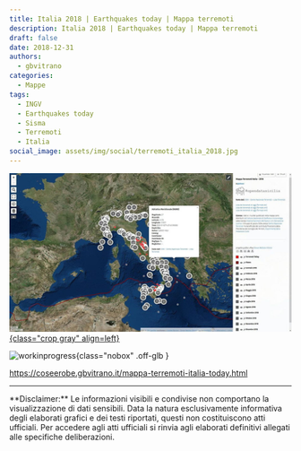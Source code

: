 ```yaml
---
title: Italia 2018 | Earthquakes today | Mappa terremoti
description: Italia 2018 | Earthquakes today | Mappa terremoti
draft: false
date: 2018-12-31
authors:
  - gbvitrano
categories:
  - Mappe
tags:
  - INGV
  - Earthquakes today
  - Sisma
  - Terremoti
  - Italia
social_image: assets/img/social/terremoti_italia_2018.jpg
---
```

<style>
.md-typeset code { background-color: #fff0;}  
.md-typeset pre>code { background-color: #fff0;}  
</style>
[![Earthquakes](terremoti_italia_2018.jpg "Italia 2018 | Earthquakes today | Mappa terremoti" ){class="crop gray" align=left}](index.md)


![workinprogress](https://coseerobe.it/assets/img/workinprogress.jpg "Work in progress"){class="nobox" .off-glb }
<!-- more -->

https://coseerobe.gbvitrano.it/mappa-terremoti-italia-today.html

<hr>
**Disclaimer:** Le informazioni visibili e condivise non comportano la visualizzazione di dati sensibili. Data la natura esclusivamente informativa degli elaborati grafici e dei testi riportati, questi non costituiscono atti ufficiali. Per accedere agli atti ufficiali si rinvia agli elaborati definitivi allegati alle specifiche deliberazioni.